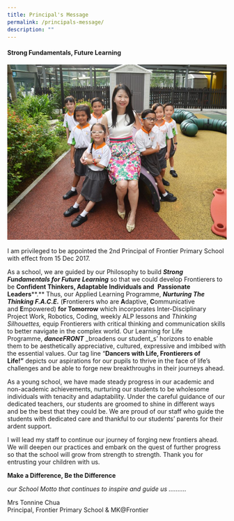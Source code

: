 ```yaml
---
title: Principal's Message
permalink: /principals-message/
description: ""
---
```


#### Strong Fundamentals, Future Learning

![](/images/1a.jpeg)

 I am privileged to be appointed the 2nd Principal of Frontier Primary School with effect from 15 Dec 2017.

As a school, we are guided by our Philosophy to build **_Strong Fundamentals for Future Learning_** so that we could develop Frontierers to be **Confident Thinkers, Adaptable Individuals and**  **Passionate Leaders****.** Thus, our Applied Learning Programme, **_Nurturing The Thinking F.A.C.E._** (**F**rontierers who are **A**daptive, **C**ommunicative and **E**mpowered) **for Tomorrow** which incorporates Inter-Disciplinary Project Work, Robotics, Coding, weekly ALP lessons and _Thinking Silhouettes,_ equip Frontierers with critical thinking and communication skills to better navigate in the complex world. Our Learning for Life Programme, _**danceFRONT**_ _broadens our student_s’ horizons to enable them to be aesthetically appreciative, cultured, expressive and imbibed with the essential values. Our tag line “**Dancers with Life, Frontierers of Life!”** depicts our aspirations for our pupils to thrive in the face of life’s challenges and be able to forge new breakthroughs in their journeys ahead.

 As a young school, we have made steady progress in our academic and non-academic achievements, nurturing our students to be wholesome individuals with tenacity and adaptability. Under the careful guidance of our dedicated teachers, our students are groomed to shine in different ways and be the best that they could be. We are proud of our staff who guide the students with dedicated care and thankful to our students’ parents for their ardent support.

 I will lead my staff to continue our journey of forging new frontiers ahead. We will deepen our practices and embark on the quest of further progress so that the school will grow from strength to strength. Thank you for entrusting your children with us.

 **Make a Difference, Be the Difference**

 _our School Motto that continues to inspire and guide us ………._

 Mrs Tonnine Chua  
Principal, Frontier Primary School & MK@Frontier